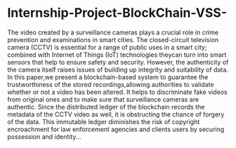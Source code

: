 # Internship-Project-BlockChain-VSS-
The video created by a surveillance cameras plays a crucial role in crime prevention and examinations  in smart cities. The closed-circuit television camera (CCTV) is essential for a range of public uses in a smart city; combined with Internet of Things (IoT) technologies theycan turn into smart sensors that  help to ensure safety and security. However, the authenticity of the camera itself raises issues of building up integrity and suitability of data. In this paper,we present a blockchain-based system to guarantee  the trustworthiness of the stored recordings,allowing authorities to validate whether or not a video has  been altered. It helps to discriminate fake videos from original ones and to make sure that surveillance  cameras are authentic. Since the distributed ledger of the blockchain records the metadata of the CCTV video as well, it is obstructing the chance of forgery of the data. This immutable ledger diminishes the  risk of copyright encroachment for law enforcement agencies and clients users by securing possession  and identity...
